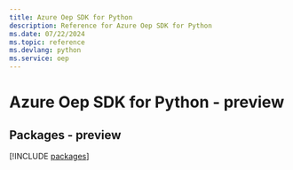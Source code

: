 ```yaml
---
title: Azure Oep SDK for Python
description: Reference for Azure Oep SDK for Python
ms.date: 07/22/2024
ms.topic: reference
ms.devlang: python
ms.service: oep
---
```

# Azure Oep SDK for Python - preview
## Packages - preview
[!INCLUDE [packages](oep-index.md)]